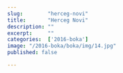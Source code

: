```yaml
---
slug:        "herceg-novi"
title:       "Herceg Novi"
description: ""
excerpt:     ""
categories:  ['2016-boka']
image: "/2016-boka/boka/img/14.jpg"
published: false

---
```

